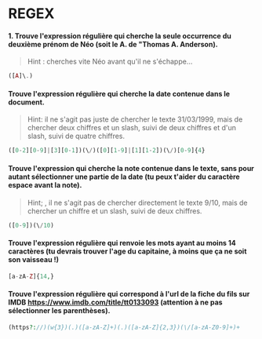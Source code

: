 # REGEX

#### 1. Trouve l'expression régulière qui cherche la seule occurrence du deuxième prénom de Néo (soit le A. de "Thomas A. Anderson). 
> Hint : cherches vite Néo avant qu'il ne s'échappe...

``` php
([A]\.)
```

#### Trouve l'expression régulière qui cherche la date contenue dans le document.
> Hint: il ne s'agit pas juste de chercher le texte 31/03/1999, mais de chercher deux chiffres et un slash, suivi de deux chiffres et d'un slash, suivi de quatre chiffres.

``` php
([0-2][0-9]|[3][0-1])(\/)([0][1-9]|[1][1-2])(\/)[0-9]{4}
```

#### Trouve l'expression qui cherche la note contenue dans le texte, sans pour autant sélectionner une partie de la date (tu peux t'aider du caractère espace avant la note).
> Hint; , il ne s'agit pas de chercher directement le texte 9/10, mais de chercher un chiffre et un slash, suivi de deux chiffres.

``` php
([0-9])(\/10)
```

#### Trouve l'expression régulière qui renvoie les mots ayant au moins 14 caractères (tu devrais trouver l'age du capitaine, à moins que ça ne soit son vaisseau !)

``` php
[a-zA-Z]{14,}
```

#### Trouve l'expression régulière qui correspond à l'url de la fiche du fils sur IMDB https://www.imdb.com/title/tt0133093 (attention à ne pas sélectionner les parenthèses).

``` php
(https?://)(w{3})(.)([a-zA-Z]+)(.)([a-zA-Z]{2,3})(\/[a-zA-Z0-9]+)+
```
